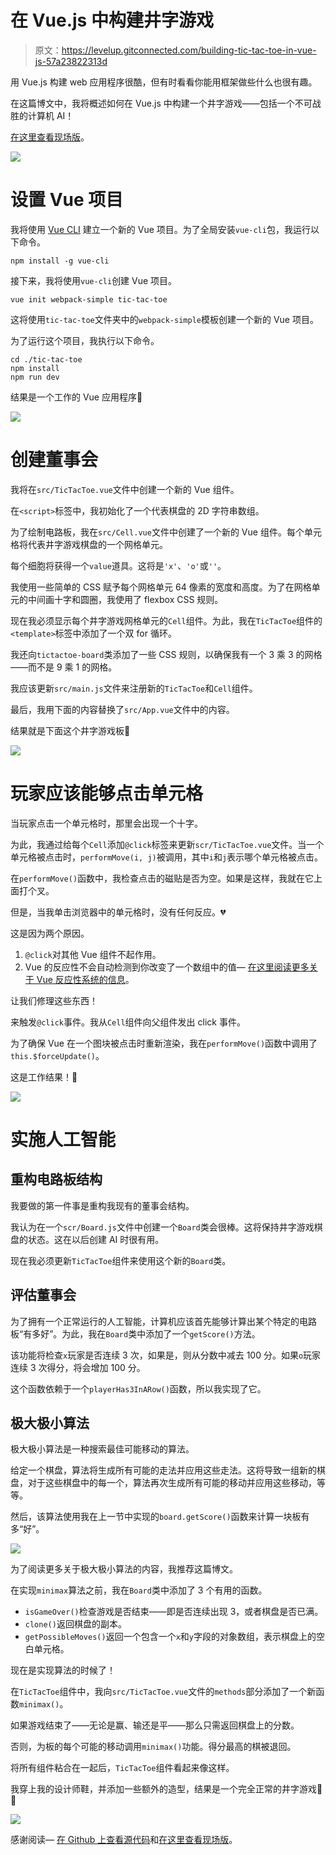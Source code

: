 # 在 Vue.js 中构建井字游戏

> 原文：<https://levelup.gitconnected.com/building-tic-tac-toe-in-vue-js-57a23822313d>

用 Vue.js 构建 web 应用程序很酷，但有时看看你能用框架做些什么也很有趣。

在这篇博文中，我将概述如何在 Vue.js 中构建一个井字游戏——包括一个不可战胜的计算机 AI！

[在这里查看现场版](https://dirk94.github.io/)。

![](img/88711d18a24093b1a91e53236e787e5a.png)

# 设置 Vue 项目

我将使用 [Vue CLI](https://cli.vuejs.org/) 建立一个新的 Vue 项目。为了全局安装`vue-cli`包，我运行以下命令。

```
npm install -g vue-cli
```

接下来，我将使用`vue-cli`创建 Vue 项目。

```
vue init webpack-simple tic-tac-toe
```

这将使用`tic-tac-toe`文件夹中的`webpack-simple`模板创建一个新的 Vue 项目。

为了运行这个项目，我执行以下命令。

```
cd ./tic-tac-toe
npm install
npm run dev
```

结果是一个工作的 Vue 应用程序🚀

![](img/9fb106ff9d8af687ae2557312517060f.png)

# 创建董事会

我将在`src/TicTacToe.vue`文件中创建一个新的 Vue 组件。

在`<script>`标签中，我初始化了一个代表棋盘的 2D 字符串数组。

为了绘制电路板，我在`src/Cell.vue`文件中创建了一个新的 Vue 组件。每个单元格将代表井字游戏棋盘的一个网格单元。

每个细胞将获得一个`value`道具。这将是`'x'`、`'o'`或`''`。

我使用一些简单的 CSS 赋予每个网格单元 64 像素的宽度和高度。为了在网格单元的中间画十字和圆圈，我使用了 flexbox CSS 规则。

现在我必须显示每个井字游戏网格单元的`Cell`组件。为此，我在`TicTacToe`组件的`<template>`标签中添加了一个双 for 循环。

我还向`tictactoe-board`类添加了一些 CSS 规则，以确保我有一个 3 乘 3 的网格——而不是 9 乘 1 的网格。

我应该更新`src/main.js`文件来注册新的`TicTacToe`和`Cell`组件。

最后，我用下面的内容替换了`src/App.vue`文件中的内容。

结果就是下面这个井字游戏板🎉

![](img/e9850ff3bc65943eecd5914bbafc29e5.png)

# 玩家应该能够点击单元格

当玩家点击一个单元格时，那里会出现一个十字。

为此，我通过给每个`Cell`添加`@click`标签来更新`scr/TicTacToe.vue`文件。当一个单元格被点击时，`performMove(i, j)`被调用，其中`i`和`j`表示哪个单元格被点击。

在`performMove()`函数中，我检查点击的磁贴是否为空。如果是这样，我就在它上面打个叉。

但是，当我单击浏览器中的单元格时，没有任何反应。💔

这是因为两个原因。

1.  `@click`对其他 Vue 组件不起作用。
2.  Vue 的反应性不会自动检测到你改变了一个数组中的值— [在这里阅读更多关于 Vue 反应性系统的信息](https://vuejsdevelopers.com/2017/03/05/vue-js-reactivity/)。

让我们修理这些东西！

来触发`@click`事件。我从`Cell`组件向父组件发出 click 事件。

为了确保 Vue 在一个图块被点击时重新渲染，我在`performMove()`函数中调用了`this.$forceUpdate()`。

这是工作结果！🙌

![](img/d5ff3483a79279e28750083edeb8d289.png)

# 实施人工智能

## 重构电路板结构

我要做的第一件事是重构我现有的董事会结构。

我认为在一个`scr/Board.js`文件中创建一个`Board`类会很棒。这将保持井字游戏棋盘的状态。这在以后创建 AI 时很有用。

现在我必须更新`TicTacToe`组件来使用这个新的`Board`类。

## 评估董事会

为了拥有一个正常运行的人工智能，计算机应该首先能够计算出某个特定的电路板“有多好”。为此，我在`Board`类中添加了一个`getScore()`方法。

该功能将检查`x`玩家是否连续 3 次，如果是，则从分数中减去 100 分。如果`o`玩家连续 3 次得分，将会增加 100 分。

这个函数依赖于一个`playerHas3InARow()`函数，所以我实现了它。

## 极大极小算法

极大极小算法是一种搜索最佳可能移动的算法。

给定一个棋盘，算法将生成所有可能的走法并应用这些走法。这将导致一组新的棋盘，对于这些棋盘中的每一个，算法再次生成所有可能的移动并应用这些移动，等等。

然后，该算法使用我在上一节中实现的`board.getScore()`函数来计算一块板有多“好”。

![](img/ef2cf6ec722d460006c0f66575792ab3.png)

为了阅读更多关于极大极小算法的内容，我推荐这篇博文。

在实现`minimax`算法之前，我在`Board`类中添加了 3 个有用的函数。

*   `isGameOver()`检查游戏是否结束——即是否连续出现 3，或者棋盘是否已满。
*   `clone()`返回棋盘的副本。
*   `getPossibleMoves()`返回一个包含一个`x`和`y`字段的对象数组，表示棋盘上的空白单元格。

现在是实现算法的时候了！

在`TicTacToe`组件中，我向`src/TicTacToe.vue`文件的`methods`部分添加了一个新函数`minimax()`。

如果游戏结束了——无论是赢、输还是平——那么只需返回棋盘上的分数。

否则，为板的每个可能的移动调用`minimax()`功能。得分最高的棋被退回。

将所有组件粘合在一起后，`TicTacToe`组件看起来像这样。

我穿上我的设计师鞋，并添加一些额外的造型，结果是一个完全正常的井字游戏🚀🚀

![](img/bf93042081acd1ab7a4cb14bef5029b8.png)

感谢阅读— [在 Github 上查看源代码](https://github.com/Dirk94/tic-tac-toe)和[在这里查看现场版](https://dirk94.github.io/)。